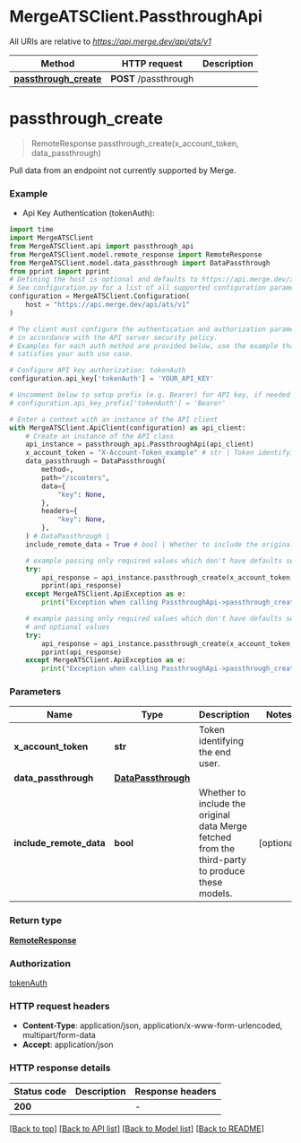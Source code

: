 # MergeATSClient.PassthroughApi

All URIs are relative to *https://api.merge.dev/api/ats/v1*

Method | HTTP request | Description
------------- | ------------- | -------------
[**passthrough_create**](PassthroughApi.md#passthrough_create) | **POST** /passthrough | 


# **passthrough_create**
> RemoteResponse passthrough_create(x_account_token, data_passthrough)



Pull data from an endpoint not currently supported by Merge.

### Example

* Api Key Authentication (tokenAuth):
```python
import time
import MergeATSClient
from MergeATSClient.api import passthrough_api
from MergeATSClient.model.remote_response import RemoteResponse
from MergeATSClient.model.data_passthrough import DataPassthrough
from pprint import pprint
# Defining the host is optional and defaults to https://api.merge.dev/api/ats/v1
# See configuration.py for a list of all supported configuration parameters.
configuration = MergeATSClient.Configuration(
    host = "https://api.merge.dev/api/ats/v1"
)

# The client must configure the authentication and authorization parameters
# in accordance with the API server security policy.
# Examples for each auth method are provided below, use the example that
# satisfies your auth use case.

# Configure API key authorization: tokenAuth
configuration.api_key['tokenAuth'] = 'YOUR_API_KEY'

# Uncomment below to setup prefix (e.g. Bearer) for API key, if needed
# configuration.api_key_prefix['tokenAuth'] = 'Bearer'

# Enter a context with an instance of the API client
with MergeATSClient.ApiClient(configuration) as api_client:
    # Create an instance of the API class
    api_instance = passthrough_api.PassthroughApi(api_client)
    x_account_token = "X-Account-Token_example" # str | Token identifying the end user.
    data_passthrough = DataPassthrough(
        method=,
        path="/scooters",
        data={
            "key": None,
        },
        headers={
            "key": None,
        },
    ) # DataPassthrough | 
    include_remote_data = True # bool | Whether to include the original data Merge fetched from the third-party to produce these models. (optional)

    # example passing only required values which don't have defaults set
    try:
        api_response = api_instance.passthrough_create(x_account_token, data_passthrough)
        pprint(api_response)
    except MergeATSClient.ApiException as e:
        print("Exception when calling PassthroughApi->passthrough_create: %s\n" % e)

    # example passing only required values which don't have defaults set
    # and optional values
    try:
        api_response = api_instance.passthrough_create(x_account_token, data_passthrough, include_remote_data=include_remote_data)
        pprint(api_response)
    except MergeATSClient.ApiException as e:
        print("Exception when calling PassthroughApi->passthrough_create: %s\n" % e)
```

### Parameters

Name | Type | Description  | Notes
------------- | ------------- | ------------- | -------------
 **x_account_token** | **str**| Token identifying the end user. |
 **data_passthrough** | [**DataPassthrough**](DataPassthrough.md)|  |
 **include_remote_data** | **bool**| Whether to include the original data Merge fetched from the third-party to produce these models. | [optional]

### Return type

[**RemoteResponse**](RemoteResponse.md)

### Authorization

[tokenAuth](../README.md#tokenAuth)

### HTTP request headers

 - **Content-Type**: application/json, application/x-www-form-urlencoded, multipart/form-data
 - **Accept**: application/json

### HTTP response details
| Status code | Description | Response headers |
|-------------|-------------|------------------|
**200** |  |  -  |

[[Back to top]](#) [[Back to API list]](../README.md#documentation-for-api-endpoints) [[Back to Model list]](../README.md#documentation-for-models) [[Back to README]](../README.md)

